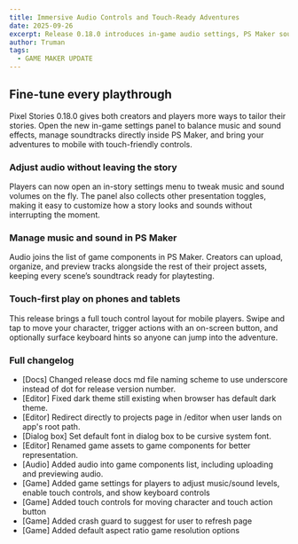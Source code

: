 ```yaml
---
title: Immersive Audio Controls and Touch-Ready Adventures
date: 2025-09-26
excerpt: Release 0.18.0 introduces in-game audio settings, PS Maker sound management, and touch controls so players can enjoy Pixel Stories anywhere.
author: Truman
tags:
  - GAME MAKER UPDATE
---
```


## Fine-tune every playthrough

Pixel Stories 0.18.0 gives both creators and players more ways to tailor their stories. Open the new in-game settings panel to balance music and sound effects, manage soundtracks directly inside PS Maker, and bring your adventures to mobile with touch-friendly controls.

### Adjust audio without leaving the story

Players can now open an in-story settings menu to tweak music and sound volumes on the fly. The panel also collects other presentation toggles, making it easy to customize how a story looks and sounds without interrupting the moment.

### Manage music and sound in PS Maker

Audio joins the list of game components in PS Maker. Creators can upload, organize, and preview tracks alongside the rest of their project assets, keeping every scene’s soundtrack ready for playtesting.

### Touch-first play on phones and tablets

This release brings a full touch control layout for mobile players. Swipe and tap to move your character, trigger actions with an on-screen button, and optionally surface keyboard hints so anyone can jump into the adventure.

### Full changelog

- [Docs] Changed release docs md file naming scheme to use underscore instead of dot for release version number.
- [Editor] Fixed dark theme still existing when browser has default dark theme.
- [Editor] Redirect directly to projects page in /editor when user lands on app's root path.
- [Dialog box] Set default font in dialog box to be cursive system font.
- [Editor] Renamed game assets to game components for better representation.
- [Audio] Added audio into game components list, including uploading and previewing audio.
- [Game] Added game settings for players to adjust music/sound levels, enable touch controls, and show keyboard controls
- [Game] Added touch controls for moving character and touch action button
- [Game] Added crash guard to suggest for user to refresh page
- [Game] Added default aspect ratio game resolution options
